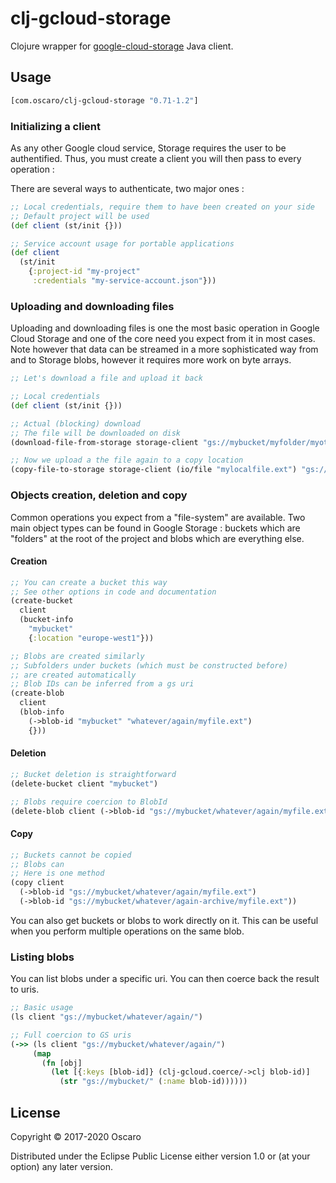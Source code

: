 # clj-gcloud-storage

Clojure wrapper for [google-cloud-storage][] Java client.

## Usage

```clojure
[com.oscaro/clj-gcloud-storage "0.71-1.2"]
```

### Initializing a client

As any other Google cloud service, Storage requires the user to be authentified.
Thus, you must create a client you will then pass to every operation :

There are several ways to authenticate, two major ones :

```clojure
;; Local credentials, require them to have been created on your side
;; Default project will be used
(def client (st/init {}))

;; Service account usage for portable applications
(def client
  (st/init
    {:project-id "my-project"
     :credentials "my-service-account.json"}))
```

### Uploading and downloading files

Uploading and downloading files is one the most basic operation in Google Cloud Storage
and one of the core need you expect from it in most cases.
Note however that data can be streamed in a more sophisticated way from and to Storage blobs, however
it requires more work on byte arrays.

```clojure
;; Let's download a file and upload it back

;; Local credentials
(def client (st/init {}))

;; Actual (blocking) download
;; The file will be downloaded on disk
(download-file-from-storage storage-client "gs://mybucket/myfolder/myotherfolder/myfile.ext" "mylocalfile.ext")

;; Now we upload a the file again to a copy location
(copy-file-to-storage storage-client (io/file "mylocalfile.ext") "gs://mybucket/myfolder/myotherfolder/myfilecopy.ext")
```

### Objects creation, deletion and copy

Common operations you expect from a "file-system" are available.
Two main object types can be found in Google Storage : buckets which are "folders"
at the root of the project and blobs which are everything else.

#### Creation

```clojure
;; You can create a bucket this way
;; See other options in code and documentation
(create-bucket
  client
  (bucket-info
    "mybucket"
    {:location "europe-west1"}))

;; Blobs are created similarly
;; Subfolders under buckets (which must be constructed before)
;; are created automatically
;; Blob IDs can be inferred from a gs uri
(create-blob
  client
  (blob-info
    (->blob-id "mybucket" "whatever/again/myfile.ext")
    {}))
```

#### Deletion

```clojure
;; Bucket deletion is straightforward
(delete-bucket client "mybucket")

;; Blobs require coercion to BlobId
(delete-blob client (->blob-id "gs://mybucket/whatever/again/myfile.ext"))
```

#### Copy

```clojure
;; Buckets cannot be copied
;; Blobs can
;; Here is one method
(copy client
  (->blob-id "gs://mybucket/whatever/again/myfile.ext")
  (->blob-id "gs://mybucket/whatever/again-archive/myfile.ext"))
```

You can also get buckets or blobs to work directly on it.
This can be useful when you perform multiple operations
on the same blob.

### Listing blobs

You can list blobs under a specific uri. You can then coerce back
the result to uris.

```clojure
;; Basic usage
(ls client "gs://mybucket/whatever/again/")

;; Full coercion to GS uris
(->> (ls client "gs://mybucket/whatever/again/")
     (map
       (fn [obj]
         (let [{:keys [blob-id]} (clj-gcloud.coerce/->clj blob-id)]
           (str "gs://mybucket/" (:name blob-id))))))
```

## License

Copyright © 2017-2020 Oscaro

Distributed under the Eclipse Public License either version 1.0 or (at
your option) any later version.

[google-cloud-storage]: https://github.com/googleapis/java-storage
